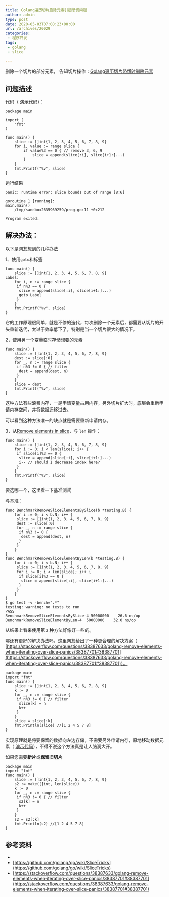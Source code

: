 ```yaml
---
title: Golang遍历切片删除元素引起恐慌问题
author: admin
type: post
date: 2020-05-03T07:08:23+00:00
url: /archives/20029
categories:
 - 程序开发
tags:
 - golang
 - slice

---
```

删除一个切片的部分元素， 告知切片操作：[Golang遍历切片恐慌时删除元素][1]

## 问题描述 

代码（ [演示代码](https://go.dev/play/p/Kyvo7YQuw1m)）：

```
package main

import (
	"fmt"
)

func main() {
	slice := []int{1, 2, 3, 4, 5, 6, 7, 8, 9}
	for i, value := range slice {
		if value%3 == 0 { // remove 3, 6, 9
			slice = append(slice[:i], slice[i+1:]...)
		}
	}
	fmt.Printf("%v", slice)
}
```

运行结果

```
panic: runtime error: slice bounds out of range [8:6]

goroutine 1 [running]:
main.main()
	/tmp/sandbox2635969259/prog.go:11 +0x212

Program exited.
```

## **解决办法：** 

以下是网友想到的几种办法

1、使用`goto`和标签

```
func main() {
    slice := []int{1, 2, 3, 4, 5, 6, 7, 8, 9}
Label:
    for i, n := range slice {
     if n%3 == 0 {
      slice = append(slice[:i], slice[i+1:]...)
      goto Label
     }
    }
    fmt.Printf("%v", slice)
}
```

它的工作原理很简单，就是不停的迭代，每次删除一个元素后，都需要从切片的开头重新迭代，太过于效率低下了，特别是当一个切片很大的情况下。

2，使用另一个变量临时存储想要的元素

```
func main() {
    slice := []int{1, 2, 3, 4, 5, 6, 7, 8, 9}
    dest := slice[:0]
    for _, n := range slice {
     if n%3 != 0 { // filter
      dest = append(dest, n)
     }
    }
    slice = dest
    fmt.Printf("%v", slice)
}
```

这种方法有些浪费内存，一是申请变量占用内存，另外切片扩大时，底层会重新申请内存空间，并将数据迁移过去。

可以看到这种方法唯一的缺点就是需要重新申请内存。

3，从[Remove elements in slice][2]，与 `len` 操作：

```
func main() {
    slice := []int{1, 2, 3, 4, 5, 6, 7, 8, 9}
    for i := 0; i < len(slice); i++ {
     if slice[i]%3 == 0 {
      slice = append(slice[:i], slice[i+1:]...)
      i-- // should I decrease index here?
     }
    }
    fmt.Printf("%v", slice)
}
```

要选哪一个，这里看一下基准测试

与基准：

```
func BenchmarkRemoveSliceElementsBySlice(b *testing.B) {
    for i := 0; i < b.N; i++ {
     slice := []int{1, 2, 3, 4, 5, 6, 7, 8, 9}
     dest := slice[:0]
     for _, n := range slice {
      if n%3 != 0 {
       dest = append(dest, n)
      }
     }
    }
}
func BenchmarkRemoveSliceElementByLen(b *testing.B) {
    for i := 0; i < b.N; i++ {
     slice := []int{1, 2, 3, 4, 5, 6, 7, 8, 9}
     for i := 0; i < len(slice); i++ {
      if slice[i]%3 == 0 {
       slice = append(slice[:i], slice[i+1:]...)
      }
     }
    }
}
$ go test -v -bench=".*"
testing: warning: no tests to run
PASS
BenchmarkRemoveSliceElementsBySlice-4 50000000    26.6 ns/op
BenchmarkRemoveSliceElementByLen-4  50000000    32.0 ns/op
```

从结果上看来使用第 `2` 种方法好像好一些的。

哪还有更好的解决办法吗，这里网友给出了一种更合理的解决方案（ [https://stackoverflow.com/questions/38387633/golang-remove-elements-when-iterating-over-slice-panics/38387701#38387701](https://stackoverflow.com/questions/38387633/golang-remove-elements-when-iterating-over-slice-panics/38387701#38387701)）。

```
package main
import "fmt"
func main() {
    slice := []int{1, 2, 3, 4, 5, 6, 7, 8, 9}
    k := 0
    for _, n := range slice {
     if n%3 != 0 { // filter
      slice[k] = n
      k++
     }
    }
    slice = slice[:k]
    fmt.Println(slice) //[1 2 4 5 7 8]
}
```

实现原理就是将要保留的数据向左边存储，不需要另外申请内存，原地移动数据元素（ [演示代码](https://play.golang.org/p/eMZltc_gEB)），不得不说这个方法真是让人脑洞大开。

如果您需要**新片**或**保留旧切片**

```
package main
import "fmt"
func main() {
    slice := []int{1, 2, 3, 4, 5, 6, 7, 8, 9}
    s2 := make([]int, len(slice))
    k := 0
    for _, n := range slice {
     if n%3 != 0 { // filter
      s2[k] = n
      k++
     }
    }
    s2 = s2[:k]
    fmt.Println(s2) //[1 2 4 5 7 8]
}
```

## 参考资料 

 *
 * [https://github.com/golang/go/wiki/SliceTricks](https://github.com/golang/go/wiki/SliceTricks)
 * [https://stackoverflow.com/questions/38387633/golang-remove-elements-when-iterating-over-slice-panics/38387701#38387701](https://stackoverflow.com/questions/38387633/golang-remove-elements-when-iterating-over-slice-panics/38387701#38387701)

 [1]: http://cn.voidcc.com/question/p-mkbvfagj-hy.html
 [2]: https://stackoverflow.com/questions/28699485/remove-elements-in-slice